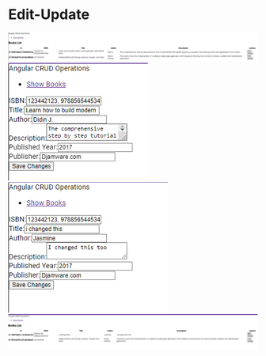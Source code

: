 # Edit-Update
![Alt text](image.png)
![Alt text](image-1.png)
![Alt text](image-2.png)
![Alt text](image-3.png)
